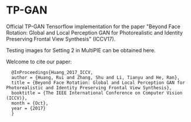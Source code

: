 # TP-GAN

Official TP-GAN Tensorflow implementation for the paper "Beyond Face Rotation: Global and Local Perception GAN for Photorealistic and Identity Preserving Frontal View Synthesis" (ICCV17).

Testing images for Setting 2 in MultiPIE can be obtained here.

Welcome to cite our paper:

      @InProceedings{Huang_2017_ICCV,
      author = {Huang, Rui and Zhang, Shu and Li, Tianyu and He, Ran},
      title = {Beyond Face Rotation: Global and Local Perception GAN for Photorealistic and Identity Preserving Frontal View Synthesis},
      booktitle = {The IEEE International Conference on Computer Vision (ICCV)},
      month = {Oct},
      year = {2017}
      }

